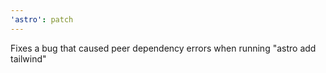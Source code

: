 ```yaml
---
'astro': patch
---
```


Fixes a bug that caused peer dependency errors when running "astro add tailwind"
